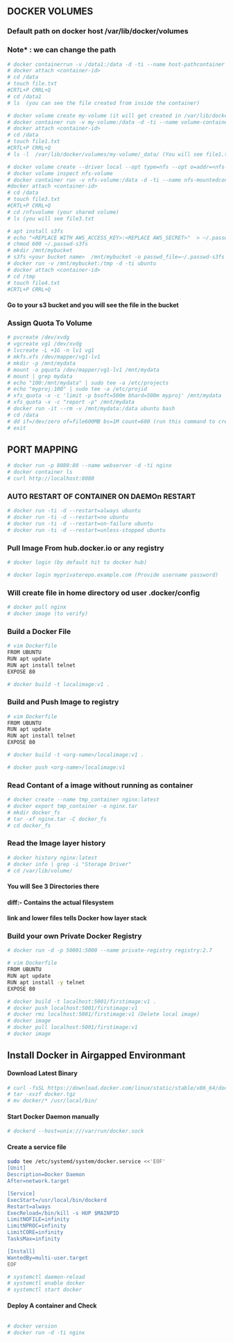 ## DOCKER VOLUMES

### Default path on docker host /var/lib/docker/volumes 
### Note* : we can change the path

```bash
# docker containerrun -v /data1:/data -d -ti --name host-pathcontainer ubuntu (Mounting Directory of linux Host in container)
# docker attach <container-id>
# cd /data 
# touch file.txt
#CRTL+P CRRL+Q
# cd /data1 
# ls  (you can see the file created from inside the container)
```

```bash
# docker volume create my-volume (it will get created in /var/lib/docker/volumes/my-volume/_data)
# docker container run -v my-volume:/data -d -ti --name volume-container ubuntu
# docker attach <container-id>
# cd /data
# touch file1.txt
#CRTL+P CRRL+Q
# ls -l  /var/lib/docker/volumes/my-volume/_data/ (You will see file1.txt here)
```

```bash
# docker volume create --driver local --opt type=nfs --opt o=addr=<nfs-server-ip or nfs-server-name>,rw,nfsvers=4 --opt device=:/nfvolume(your shared volume name) nfs-volume
# docker volume inspect nfs-volume
# docker container run -v nfs-volume:/data -d -ti --name nfs-mountedcontiner ubuntu
#docker attach <container-id>
# cd /data
# touch file3.txt
#CRTL+P CRRL+Q
# cd /nfsvolume (your shared volume)
# ls (you will see file3.txt
```

```bash
# apt install s3fs
# echo "<REPLACE WITH AWS_ACCESS_KEY>:<REPLACE AWS_SECRET>"  > ~/.passwd-s3fs
# chmod 600 ~/.passwd-s3fs
# mkdir /mnt/mybucket
# s3fs <your bucket name>  /mnt/mybucket -o passwd_file=~/.passwd-s3fs -o allow_other
# docker run -v /mnt/mybucket:/tmp -d -ti ubuntu
# docker attach <container-id>
# cd /tmp
# touch file4.txt
#CRTL+P CRRL+Q
```
#### Go to your s3 bucket and you will see the file in the bucket

### Assign Quota To Volume
```bash
# pvcreate /dev/xvdg
# vgcreate vg1 /dev/xvdg
# lvcreate -L +1G -n lv1 vg1
# mkfs.xfs /dev/mapper/vg1-lv1 
# mkdir -p /mnt/mydata
# mount -o pquota /dev/mapper/vg1-lv1 /mnt/mydata
# mount | grep mydata
# echo "100:/mnt/mydata" | sudo tee -a /etc/projects
# echo "myproj:100" | sudo tee -a /etc/projid
# xfs_quota -x -c 'limit -p bsoft=500m bhard=500m myproj' /mnt/mydata
# xfs_quota -x -c "report -p" /mnt/mydata
# docker run -it --rm -v /mnt/mydata:/data ubuntu bash
# cd /data
# dd if=/dev/zero of=file600MB bs=1M count=600 (run this command to create 600 mb of file and obsorve it will get create or not)
# exit
```

## PORT MAPPING

```bash 
# docker run -p 8080:80 --name webserver -d -ti nginx
# docker container ls
# curl http://localhost:8080
```
### AUTO RESTART OF CONTAINER ON DAEMOn RESTART

```bash
# docker run -ti -d --restart=always ubuntu
# docker run -ti -d --restart=no ubuntu
# docker run -ti -d --restart=on-failure ubuntu
# docker run -ti -d --restart=unless-stopped ubuntu
```

### Pull Image From hub.docker.io or any registry

```bash
# docker login (by default hit to docker hub)

# docker login myprivaterepo.example.com (Provide username password)
```
### Will create file in home directory od user .docker/config

```bash
# docker pull nginx
# docker image (to verify)
```

### Build a Docker File
```bash 
# vim Dockerfile
FROM UBUNTU 
RUN apt update
RUN apt install telnet
EXPOSE 80

# docker build -t localimage:v1 .
```

### Build and Push Image to registry

```bash
# vim Dockerfile
FROM UBUNTU 
RUN apt update
RUN apt install telnet
EXPOSE 80

# docker build -t <org-name>/localimage:v1 .

# docker push <org-name>/localimage:v1
```

### Read Contant of a image without running as container

```bash 
# docker create --name tmp_container nginx:latest
# docker export tmp_container -o nginx.tar
# mkdir docker_fs
# tar -xf nginx.tar -C docker_fs
# cd docker_fs
```

### Read the Image layer history

```bash
# docker history nginx:latest
# docker info | grep -i "Storage Driver"
# cd /var/lib/volume/
```
#### You will See 3 Directories there
####  diff:- Contains the actual filesystem
####  link and lower files tells Docker how layer stack


### Build your own Private Docker Registry

```bash
# docker run -d -p 50001:5000 --name private-registry registry:2.7

# vim Dockerfile
FROM UBUNTU
RUN apt update
RUN apt install -y telnet
EXPOSE 80

# docker build -t localhost:5001/firstimage:v1 .
# docker push localhost:5001/firstimage:v1 
# docker rmi localhost:5001/firstimage:v1 (Delete local image)
# docker image
# docker pull localhost:5001/firstimage:v1
# docker image
```


## Install Docker in Airgapped Environmant

#### Download Latest Binary
```bash
# curl -fsSL https://download.docker.com/linux/static/stable/x86_64/docker-28.3.3.tgz -o docker.tgz
# tar -xvzf docker.tgz
# mv docker/* /usr/local/bin/
```

#### Start Docker Daemon manually
```bash 
# dockerd --host=unix:///var/run/docker.sock
```

#### Create a service file
```bash
sudo tee /etc/systemd/system/docker.service <<'EOF'
[Unit]
Description=Docker Daemon
After=network.target

[Service]
ExecStart=/usr/local/bin/dockerd
Restart=always
ExecReload=/bin/kill -s HUP $MAINPID
LimitNOFILE=infinity
LimitNPROC=infinity
LimitCORE=infinity
TasksMax=infinity

[Install]
WantedBy=multi-user.target
EOF

# systemctl daemon-reload
# systemctl enable docker
# systemctl start docker
```

#### Deploy A container and Check
```bash

# docker version
# docker run -d -ti nginx
```
